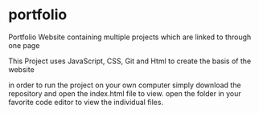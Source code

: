 # portfolio
Portfolio Website containing multiple projects which are linked to through one page


This Project uses JavaScript, CSS, Git and Html to create the basis of the website

in order to run the project on your own computer simply download the repository and open the index.html file to view.
open the folder in your favorite code editor to view the individual files.
